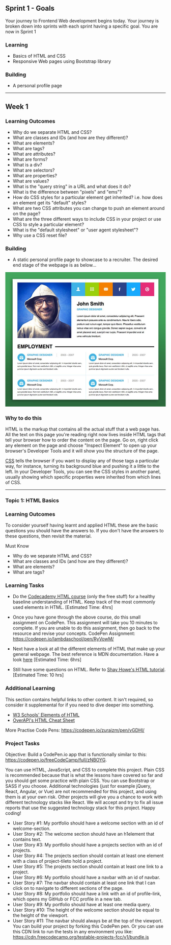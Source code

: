 ## Sprint 1 - Goals

Your journey to Frontend Web development begins today. Your journey is broken down into sprints with each sprint having a specific goal. You are now in Sprint 1

### Learning
- Basics of HTML and CSS
- Responsive Web pages using Bootstrap library

### Building
- A personal profile page

<hr>

## Week 1

### Learning Outcomes
* Why do we separate HTML and CSS?
* What are classes and IDs (and how are they different)?
* What are elements?
* What are tags?
* What are attributes?
* What are forms?
* What is a div?
* What are selectors?
* What are properties?
* What are values?
* What is the "query string" in a URL and what does it do?
* What is the difference between "pixels" and "ems"?
* How do CSS styles for a particular element get inherited?  i.e. how does an element get its "default" styles?
* What are two CSS attributes you can change to push an element around on the page?
* What are the three different ways to include CSS in your project or use CSS to style a particular element?
* What is the "default stylesheet" or "user agent stylesheet"?
* Why use a CSS reset file?


### Building
* A static personal profile page to showcase to a recruiter.
The desired end stage of the webpage is as below...

![Profile Webpage](profile_page.jpg)

### Why to do this

HTML is the markup that contains all the actual stuff that a web page has. All the text on this page you're reading right now lives inside HTML tags that tell your browser how to order the content on the page.  Go on, right click any element on the page and choose "Inspect Element" to open up your browser's Developer Tools and it will show you the structure of the page.

[CSS](http://skillcrush.com/2012/04/03/css/) tells the browser if you want to display any of those tags a particular way, for instance, turning its background blue and pushing it a little to the left.  In your Developer Tools, you can see the CSS styles in another panel, usually showing which specific properties were inherited from which lines of CSS.

<hr>

### Topic 1: HTML Basics

### Learning Outcomes
To consider yourself having learnt and applied HTML these are the basic questions you should have the answers to. If you don't have the answers to these questions, then revisit the material.

Must Know
* Why do we separate HTML and CSS?
* What are classes and IDs (and how are they different)?
* What are elements?
* What are tags?

### Learning Tasks

<div class="lesson-content__panel" markdown="1">


- Do the [Codecademy HTML course](https://www.codecademy.com/learn/learn-html) (only the free stuff) for a healthy baseline understanding of HTML.  Keep track of the most commonly used elements in HTML. [Estimated Time: 4hrs]

- Once you have gone through the above course, do this small assignment on CodePen. This assignment will take you 10 minutes to complete. If you are unable to do this assignment, then go back to the resource and revise your concepts.
CodePen Assignment: https://codepen.io/lambdaschool/pen/RyVowM/


- Next have a look at all the different elements of HTML that make up your general webpage. The best reference is MDN documentation. Have a look [here](https://developer.mozilla.org/en-US/docs/Web/HTML/Element#Content_sectioning) [Estimated Time: 6hrs]

- Still have some questions on HTML. Refer to [Shay Howe's HTML tutorial](https://learn.shayhowe.com/html-css/building-your-first-web-page/). [Estimated Time: 10 hrs]   
</div>


### Additional Learning
This section contains helpful links to other content. It isn't required, so consider it supplemental for if you need to dive deeper into something.

* [W3 Schools' Elements of HTML](https://www.w3schools.com/html/html_elements.asp)
* [OverAPI's HTML Cheat Sheet](http://overapi.com/html)

More Practise Code Pens: https://codepen.io/zuraizm/pen/vGDHl/


### Project Tasks

Objective: Build a CodePen.io app that is functionally similar to this: https://codepen.io/freeCodeCamp/full/zNBOYG.

You can use HTML, JavaScript, and CSS to complete this project. Plain CSS is recommended because that is what the lessons have covered so far and you should get some practice with plain CSS. You can use Bootstrap or SASS if you choose. Additional technologies (just for example jQuery, React, Angular, or Vue) are not recommended for this project, and using them is at your own risk. Other projects will give you a chance to work with different technology stacks like React. We will accept and try to fix all issue reports that use the suggested technology stack for this project. Happy coding!

- User Story #1: My portfolio should have a welcome section with an id of welcome-section.
- User Story #2: The welcome section should have an h1element that contains text.
- User Story #3: My portfolio should have a projects section with an id of projects.
- User Story #4: The projects section should contain at least one element with a class of project-tileto hold a project.
- User Story #5: The projects section should contain at least one link to a project.
- User Story #6: My portfolio should have a navbar with an id of navbar.
- User Story #7: The navbar should contain at least one link that I can click on to navigate to different sections of the page.
- User Story #8: My portfolio should have a link with an id of profile-link, which opens my GitHub or FCC profile in a new tab.
- User Story #9: My portfolio should have at least one media query.
- User Story #10: The height of the welcome section should be equal to the height of the viewport.
- User Story #11: The navbar should always be at the top of the viewport.
You can build your project by forking this CodePen pen. Or you can use this CDN link to run the tests in any environment you like: https://cdn.freecodecamp.org/testable-projects-fcc/v1/bundle.js

